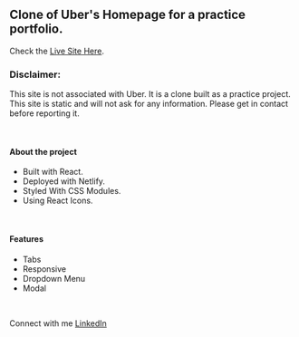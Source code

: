## Clone of Uber's Homepage for a practice portfolio.

Check the [Live Site Here](https://uber-ilyas.netlify.app).

### Disclaimer:

This site is not associated with Uber. It is a clone built as a practice project. This site is static and will not ask for any information. Please get in contact before reporting it.

<br>

#### About the project

- Built with React.
- Deployed with Netlify.
- Styled With CSS Modules.
- Using React Icons.

<br>

#### Features

- Tabs
- Responsive
- Dropdown Menu
- Modal

<br>

Connect with me [LinkedIn](https://www.linkedin.com/in/ilyas-shahi/)
